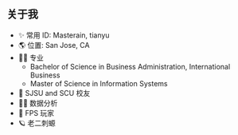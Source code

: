 ## 关于我

- ✨ 常用 ID: Masterain, tianyu
- 🌎 位置: San Jose, CA
- 👨‍🎓 专业
  - Bachelor of Science in Business Administration, International Business
  - Master of Science in Information Systems
- 🏫 SJSU and SCU 校友
- 👨‍💻 数据分析
- 🔫 FPS 玩家
- 🪐 老二刺螈